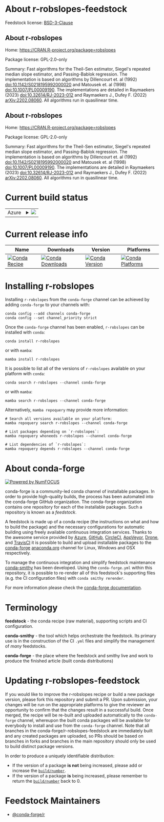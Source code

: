 About r-robslopes-feedstock
===========================

Feedstock license: [BSD-3-Clause](https://github.com/conda-forge/r-robslopes-feedstock/blob/main/LICENSE.txt)


About r-robslopes
-----------------

Home: https://CRAN.R-project.org/package=robslopes

Package license: GPL-2.0-only

Summary: Fast algorithms for the Theil-Sen estimator, Siegel's repeated median slope estimator, and Passing-Bablok regression. The implementation is based on algorithms by Dillencourt et. al (1992) <doi:10.1142/S0218195992000020> and Matousek et. al (1998)  <doi:10.1007/PL00009190>. The implementations are detailed in Raymaekers (2023) <doi:10.32614/RJ-2023-012> and Raymaekers J., Dufey F. (2022) <arXiv:2202.08060>. All algorithms run in quasilinear time.

About r-robslopes
-----------------

Home: https://CRAN.R-project.org/package=robslopes

Package license: GPL-2.0-only

Summary: Fast algorithms for the Theil-Sen estimator, Siegel's repeated median slope estimator, and Passing-Bablok regression. The implementation is based on algorithms by Dillencourt et. al (1992) <doi:10.1142/S0218195992000020> and Matousek et. al (1998)  <doi:10.1007/PL00009190>. The implementations are detailed in Raymaekers (2023) <doi:10.32614/RJ-2023-012> and Raymaekers J., Dufey F. (2022) <arXiv:2202.08060>. All algorithms run in quasilinear time.

Current build status
====================


<table>
    
  <tr>
    <td>Azure</td>
    <td>
      <details>
        <summary>
          <a href="https://dev.azure.com/conda-forge/feedstock-builds/_build/latest?definitionId=23521&branchName=main">
            <img src="https://dev.azure.com/conda-forge/feedstock-builds/_apis/build/status/r-robslopes-feedstock?branchName=main">
          </a>
        </summary>
        <table>
          <thead><tr><th>Variant</th><th>Status</th></tr></thead>
          <tbody><tr>
              <td>linux_64_r_base4.3</td>
              <td>
                <a href="https://dev.azure.com/conda-forge/feedstock-builds/_build/latest?definitionId=23521&branchName=main">
                  <img src="https://dev.azure.com/conda-forge/feedstock-builds/_apis/build/status/r-robslopes-feedstock?branchName=main&jobName=linux&configuration=linux%20linux_64_r_base4.3" alt="variant">
                </a>
              </td>
            </tr><tr>
              <td>linux_64_r_base4.4</td>
              <td>
                <a href="https://dev.azure.com/conda-forge/feedstock-builds/_build/latest?definitionId=23521&branchName=main">
                  <img src="https://dev.azure.com/conda-forge/feedstock-builds/_apis/build/status/r-robslopes-feedstock?branchName=main&jobName=linux&configuration=linux%20linux_64_r_base4.4" alt="variant">
                </a>
              </td>
            </tr><tr>
              <td>osx_64_r_base4.3</td>
              <td>
                <a href="https://dev.azure.com/conda-forge/feedstock-builds/_build/latest?definitionId=23521&branchName=main">
                  <img src="https://dev.azure.com/conda-forge/feedstock-builds/_apis/build/status/r-robslopes-feedstock?branchName=main&jobName=osx&configuration=osx%20osx_64_r_base4.3" alt="variant">
                </a>
              </td>
            </tr><tr>
              <td>osx_64_r_base4.4</td>
              <td>
                <a href="https://dev.azure.com/conda-forge/feedstock-builds/_build/latest?definitionId=23521&branchName=main">
                  <img src="https://dev.azure.com/conda-forge/feedstock-builds/_apis/build/status/r-robslopes-feedstock?branchName=main&jobName=osx&configuration=osx%20osx_64_r_base4.4" alt="variant">
                </a>
              </td>
            </tr><tr>
              <td>win_64_r_base4.3</td>
              <td>
                <a href="https://dev.azure.com/conda-forge/feedstock-builds/_build/latest?definitionId=23521&branchName=main">
                  <img src="https://dev.azure.com/conda-forge/feedstock-builds/_apis/build/status/r-robslopes-feedstock?branchName=main&jobName=win&configuration=win%20win_64_r_base4.3" alt="variant">
                </a>
              </td>
            </tr><tr>
              <td>win_64_r_base4.4</td>
              <td>
                <a href="https://dev.azure.com/conda-forge/feedstock-builds/_build/latest?definitionId=23521&branchName=main">
                  <img src="https://dev.azure.com/conda-forge/feedstock-builds/_apis/build/status/r-robslopes-feedstock?branchName=main&jobName=win&configuration=win%20win_64_r_base4.4" alt="variant">
                </a>
              </td>
            </tr>
          </tbody>
        </table>
      </details>
    </td>
  </tr>
</table>

Current release info
====================

| Name | Downloads | Version | Platforms |
| --- | --- | --- | --- |
| [![Conda Recipe](https://img.shields.io/badge/recipe-r--robslopes-green.svg)](https://anaconda.org/conda-forge/r-robslopes) | [![Conda Downloads](https://img.shields.io/conda/dn/conda-forge/r-robslopes.svg)](https://anaconda.org/conda-forge/r-robslopes) | [![Conda Version](https://img.shields.io/conda/vn/conda-forge/r-robslopes.svg)](https://anaconda.org/conda-forge/r-robslopes) | [![Conda Platforms](https://img.shields.io/conda/pn/conda-forge/r-robslopes.svg)](https://anaconda.org/conda-forge/r-robslopes) |

Installing r-robslopes
======================

Installing `r-robslopes` from the `conda-forge` channel can be achieved by adding `conda-forge` to your channels with:

```
conda config --add channels conda-forge
conda config --set channel_priority strict
```

Once the `conda-forge` channel has been enabled, `r-robslopes` can be installed with `conda`:

```
conda install r-robslopes
```

or with `mamba`:

```
mamba install r-robslopes
```

It is possible to list all of the versions of `r-robslopes` available on your platform with `conda`:

```
conda search r-robslopes --channel conda-forge
```

or with `mamba`:

```
mamba search r-robslopes --channel conda-forge
```

Alternatively, `mamba repoquery` may provide more information:

```
# Search all versions available on your platform:
mamba repoquery search r-robslopes --channel conda-forge

# List packages depending on `r-robslopes`:
mamba repoquery whoneeds r-robslopes --channel conda-forge

# List dependencies of `r-robslopes`:
mamba repoquery depends r-robslopes --channel conda-forge
```


About conda-forge
=================

[![Powered by
NumFOCUS](https://img.shields.io/badge/powered%20by-NumFOCUS-orange.svg?style=flat&colorA=E1523D&colorB=007D8A)](https://numfocus.org)

conda-forge is a community-led conda channel of installable packages.
In order to provide high-quality builds, the process has been automated into the
conda-forge GitHub organization. The conda-forge organization contains one repository
for each of the installable packages. Such a repository is known as a *feedstock*.

A feedstock is made up of a conda recipe (the instructions on what and how to build
the package) and the necessary configurations for automatic building using freely
available continuous integration services. Thanks to the awesome service provided by
[Azure](https://azure.microsoft.com/en-us/services/devops/), [GitHub](https://github.com/),
[CircleCI](https://circleci.com/), [AppVeyor](https://www.appveyor.com/),
[Drone](https://cloud.drone.io/welcome), and [TravisCI](https://travis-ci.com/)
it is possible to build and upload installable packages to the
[conda-forge](https://anaconda.org/conda-forge) [anaconda.org](https://anaconda.org/)
channel for Linux, Windows and OSX respectively.

To manage the continuous integration and simplify feedstock maintenance
[conda-smithy](https://github.com/conda-forge/conda-smithy) has been developed.
Using the ``conda-forge.yml`` within this repository, it is possible to re-render all of
this feedstock's supporting files (e.g. the CI configuration files) with ``conda smithy rerender``.

For more information please check the [conda-forge documentation](https://conda-forge.org/docs/).

Terminology
===========

**feedstock** - the conda recipe (raw material), supporting scripts and CI configuration.

**conda-smithy** - the tool which helps orchestrate the feedstock.
                   Its primary use is in the construction of the CI ``.yml`` files
                   and simplify the management of *many* feedstocks.

**conda-forge** - the place where the feedstock and smithy live and work to
                  produce the finished article (built conda distributions)


Updating r-robslopes-feedstock
==============================

If you would like to improve the r-robslopes recipe or build a new
package version, please fork this repository and submit a PR. Upon submission,
your changes will be run on the appropriate platforms to give the reviewer an
opportunity to confirm that the changes result in a successful build. Once
merged, the recipe will be re-built and uploaded automatically to the
`conda-forge` channel, whereupon the built conda packages will be available for
everybody to install and use from the `conda-forge` channel.
Note that all branches in the conda-forge/r-robslopes-feedstock are
immediately built and any created packages are uploaded, so PRs should be based
on branches in forks and branches in the main repository should only be used to
build distinct package versions.

In order to produce a uniquely identifiable distribution:
 * If the version of a package **is not** being increased, please add or increase
   the [``build/number``](https://docs.conda.io/projects/conda-build/en/latest/resources/define-metadata.html#build-number-and-string).
 * If the version of a package **is** being increased, please remember to return
   the [``build/number``](https://docs.conda.io/projects/conda-build/en/latest/resources/define-metadata.html#build-number-and-string)
   back to 0.

Feedstock Maintainers
=====================

* [@conda-forge/r](https://github.com/orgs/conda-forge/teams/r/)

